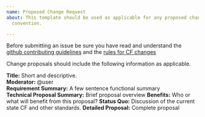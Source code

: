 ```yaml
---
name: Proposed Change Request
about: This template should be used as applicable for any proposed change to the CF
  convention.

---
```


Before submitting an issue be sure you have read and understand the [github contributing guidelines](https://github.com/cf-convention/cf-conventions/blob/master/CONTRIBUTING.md) and the [rules for CF changes](http://cfconventions.org/rules.html)

Change proposals should include the following information as applicable.

**Title:** Short and descriptive.  
**Moderator:** @user  
**Requirement Summary:** A few sentence functional summary  
**Technical Proposal Summary:** Brief proposal overview
**Benefits:** Who or what will benefit from this proposal?
**Status Quo:** Discussion of the current state CF and other standards.
**Detailed Proposal:** Complete proposal
